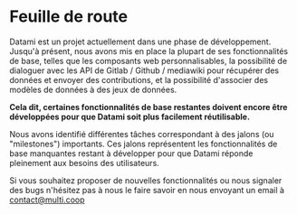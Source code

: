<h1 class="has-text-centered my-6">
   Feuille de route
</h1>

Datami est un projet actuellement dans une phase de développement. Jusqu'à présent, nous avons mis en place la plupart de ses fonctionnalités de base, telles que les composants web personnalisables, la possibilité de dialoguer avec les API de Gitlab / Github / mediawiki pour récupérer des données et envoyer des contributions, et la possibilité d'associer des modèles de données à des jeux de données.

**Cela dit, certaines fonctionnalités de base restantes doivent encore être développées pour que Datami soit plus facilement réutilisable.**

Nous avons identifié différentes tâches correspondant à des jalons (ou "milestones") importants. Ces jalons représentent les fonctionnalités de base manquantes restant à développer pour que Datami réponde pleinement aux besoins des utilisateurs.

Si vous souhaitez proposer de nouvelles fonctionnalités ou nous signaler des bugs n'hésitez pas à nous le faire savoir en nous envoyant un email à contact@multi.coop